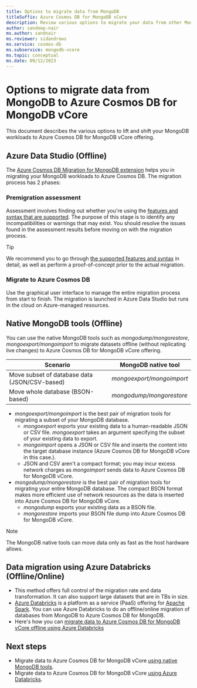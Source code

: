 ```yaml
---
title: Options to migrate data from MongoDB
titleSuffix: Azure Cosmos DB for MongoDB vCore
description: Review various options to migrate your data from other MongoDB sources to Azure Cosmos DB for MongoDB vCore.
author: sandeep-nair
ms.author: sandnair
ms.reviewer: sidandrews
ms.service: cosmos-db
ms.subservice: mongodb-vcore
ms.topic: conceptual
ms.date: 09/12/2023
---
```


# Options to migrate data from MongoDB to Azure Cosmos DB for MongoDB vCore

This document describes the various options to lift and shift your MongoDB workloads to Azure Cosmos DB for MongoDB vCore offering.


## Azure Data Studio (Offline)

The [Azure Cosmos DB Migration for MongoDB extension](/azure-data-studio/extensions/database-migration-for-mongo-extension)  helps you in migrating your MongoDB workloads to Azure Cosmos DB. The migration process has 2 phases:
### Premigration assessment

Assessment involves finding out whether you're using the [features and syntax that are supported](./compatibility.md). The purpose of this stage is to identify any incompatibilities or warnings that may exist. You should resolve the issues found in the assessment results before moving on with the migration process.
> [!TIP]
> We recommend you to go through [the supported features and syntax](./compatibility.md) in detail, as well as perform a proof-of-concept prior to the actual migration.
### Migrate to Azure Cosmos DB

Use the graphical user interface to manage the entire migration process from start to finish. The migration is launched in Azure Data Studio but runs in the cloud on Azure-managed resources.

## Native MongoDB tools (Offline)

You can use the native MongoDB tools such as *mongodump/mongorestore*, *mongoexport/mongoimport* to migrate datasets offline (without replicating live changes) to Azure Cosmos DB for MongoDB vCore offering.

| Scenario | MongoDB native tool |
| --- | --- |
| Move subset of database data (JSON/CSV-based) | *mongoexport/mongoimport* |
| Move whole database (BSON-based) | *mongodump/mongorestore* |

- *mongoexport/mongoimport* is the best pair of migration tools for migrating a subset of your MongoDB database.
  - *mongoexport* exports your existing data to a human-readable JSON or CSV file. *mongoexport* takes an argument specifying the subset of your existing data to export. 
  - *mongoimport* opens a JSON or CSV file and inserts the content into the target database instance (Azure Cosmos DB for MongoDB vCore in this case.). 
  - JSON and CSV aren't a compact format; you may incur excess network charges as *mongoimport* sends data to Azure Cosmos DB for MongoDB vCore.
- *mongodump/mongorestore* is the best pair of migration tools for migrating your entire MongoDB database. The compact BSON format makes more efficient use of network resources as the data is inserted into Azure Cosmos DB for MongoDB vCore.
  - *mongodump* exports your existing data as a BSON file.
  - *mongorestore* imports your BSON file dump into Azure Cosmos DB for MongoDB vCore.

> [!NOTE]
> The MongoDB native tools can move data only as fast as the host hardware allows.

## Data migration using Azure Databricks (Offline/Online)

- This method offers full control of the migration rate and data transformation. It can also support large datasets that are in TBs in size.
- [Azure Databricks](https://azure.microsoft.com/services/databricks/) is a platform as a service (PaaS) offering for [Apache Spark](https://spark.apache.org/). You can use Azure Databricks to do an offline/online migration of databases from MongoDB to Azure Cosmos DB for MongoDB.
- Here's how you can [migrate data to Azure Cosmos DB for MongoDB vCore offline using Azure Databricks](../migrate-databricks.md#provision-an-azure-databricks-cluster)

## Next steps

- Migrate data to Azure Cosmos DB for MongoDB vCore [using native MongoDB tools](how-to-migrate-native-tools.md).
- Migrate data to Azure Cosmos DB for MongoDB vCore [using Azure Databricks](../migrate-databricks.md).
